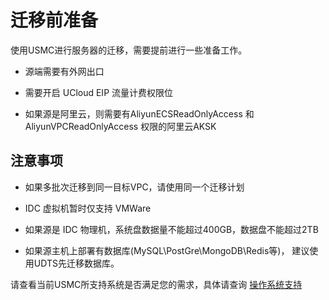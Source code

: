 # 迁移前准备

使用USMC进行服务器的迁移，需要提前进行一些准备工作。

- 源端需要有外网出口

- 需要开启 UCloud EIP 流量计费权限位

- 如果源是阿里云，则需要有AliyunECSReadOnlyAccess 和 AliyunVPCReadOnlyAccess 权限的阿里云AKSK

## 注意事项

- 如果多批次迁移到同一目标VPC，请使用同一个迁移计划

- IDC 虚拟机暂时仅支持 VMWare

- 如果源是 IDC 物理机，系统盘数据量不能超过400GB，数据盘不能超过2TB

- 如果源主机上部署有数据库(MySQL\PostGre\MongoDB\Redis等)， 建议使用UDTS先迁移数据库。

请查看当前USMC所支持系统是否满足您的需求，具体请查询 [操作系统支持](/usmc/sys)
